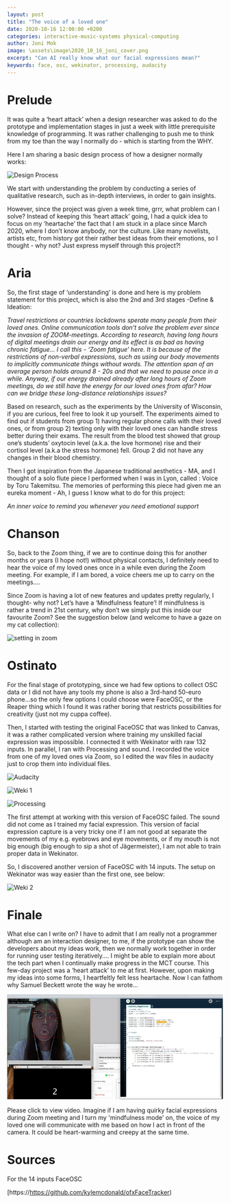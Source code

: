 ```yaml
---
layout: post
title: "The voice of a loved one"
date: 2020-10-16 12:00:00 +0200
categories: interactive-music-systems physical-computing
author: Joni Mok
image: \assets\image\2020_10_16_joni_cover.png
excerpt: "Can AI really know what our facial expressions mean?"
keywords: face, osc, wekinator, processing, audacity
---
```


# Prelude

It was quite a ‘heart attack’ when a design researcher was asked to do the prototype and implementation stages in just a week with little prerequisite knowledge of programming.
It was rather challenging to push me to think from my toe than the way I normally do - which is starting from the WHY.

Here I am sharing a basic design process of how a designer normally works:

![Design Process](/assets/image/2020-10-16-design-process.png)

We start with understanding the problem by conducting a series of qualitative research, such as in-depth interviews, in order to gain insights.

However, since the project was given a week time, grrr, what problem can I solve? Instead of keeping this ‘heart attack’ going, I had a quick idea to focus on my ‘heartache’ the fact that I am stuck in a place since March 2020,  where I don’t know anybody, nor the culture.
Like many novelists, artists etc, from history got their rather best ideas from their emotions, so I thought - why not? Just express myself through this project?!


# Aria

So, the first stage of ‘understanding’ is done and here is my problem statement for this project, which is also the 2nd and 3rd stages -Define & Ideation:

<i> Travel restrictions or countries lockdowns
sperate many people from their loved ones. Online communication tools don’t solve the problem ever since the invasion of ZOOM-meetings. According to research, having long hours of digital meetings drain our energy and its effect is as bad as having chronic fatigue… I call this - ‘Zoom fatigue’ here.
It is because of the restrictions of non-verbal expressions, such as using our body movements to implicitly communicate things without words.
The attention span of an average person holds around 8 - 20s and that we need to pause once in a while. Anyway, if our energy drained already after long hours of Zoom meetings, do we still have the energy for our loved ones from afar?
How can we bridge these long-distance relationships issues? </i>

Based on research, such as the experiments by the University of Wisconsin, if you are curious, feel free to look it up yourself. The experiments aimed to find out if students from group 1) having regular phone calls with their loved ones, or from group 2) texting only with their loved ones can handle stress better during their exams.
The result from the blood test showed that group one’s students’ oxytocin level (a.k.a. the love hormone) rise and their cortisol level (a.k.a the stress hormone) fell. Group 2 did not have any changes in their blood chemistry.

Then I got inspiration from the Japanese traditional aesthetics - MA, and I thought of a solo flute piece I performed when I was in Lyon, called : Voice by Toru Takemitsu. The memories of performing this piece had given me an eureka moment - Ah, I guess I know what to do for this project:

<i> An inner voice to remind you whenever you need emotional support </i>

# Chanson

So, back to the Zoom thing, if we are to continue doing this for another months or years (I hope not!) without physical contacts, I definitely need to hear the voice of my loved ones once in a while even during the Zoom meeting. For example, if I am bored, a voice cheers me up to carry on the meetings….

Since Zoom is having a lot of new features and updates pretty regularly, I thought- why not? Let’s have a ‘Mindfulness feature’! If mindfulness is rather a trend in 21st century, why don’t we simply put this inside our favourite Zoom? See the suggestion below (and welcome to have a gaze on my cat collection):

![setting in zoom](/assets/image/2020-10-16-joni-zoom.png)

# Ostinato

For the final stage of prototyping, since we had few options to collect OSC data or I did not have any tools my phone is also a 3rd-hand 50-euro phone...so the only few options I could choose were FaceOSC, or the Reaper thing which I found it was rather boring that restricts possibilities for creativity (just not my cuppa coffee).

Then, I started with testing the original FaceOSC that was linked to Canvas, it was a rather complicated version where training my unskilled facial expression was impossible. I connected it with Wekinator with raw 132 inputs. In parallel, I ran with Processing and sound. I recorded the voice from one of my loved ones via Zoom, so I edited the wav files in audacity just to crop them into individual files.

![Audacity](/assets/image/2020-10-16-joni-audacity_1.jpg)


![Weki 1](/assets/image/2020-10-16-joni-wekinator_1.jpg)


![Processing](/assets/image/2020-10-16-joni-processing_1.jpg)

The first attempt at working with this version of FaceOSC failed. The sound did not come as I trained my facial expression. This version of facial expression capture is a very tricky one if I am not good at separate the movements of my e.g. eyebrows and eye movements, or if my mouth is not big enough (big enough to sip a shot of Jägermeister), I am not able to train proper data in Wekinator.

So, I discovered another version of FaceOSC with 14 inputs. The setup on Wekinator was way easier than the first one, see below:

![Weki 2](/assets/image/2020-10-16-joni-weki2.jpg)

# Finale

What else can I write on? I have to admit that I am really not a programmer although am an interaction designer, to me, if the prototype can show the developers about my ideas work, then we normally work together in order for running user testing iteratively…. I might be able to explain more about the tech part when I continually make progress in the MCT course. This few-day project was a ‘heart attack’ to me at first. However, upon making my ideas into some forms, I heartfeltly felt less heartache. Now I can fathom why Samuel Beckett wrote the way he wrote...

[![FaceOSC](/assets/image/2020_10_16_joni_cover.png)](https://www.youtube.com/watch?v=jVwoz0PIpYE&feature=youtu.be&ab_channel=mok614)


Please click to view video.
Imagine if I am having quirky facial expressions during Zoom meeting and I turn my 'mindfulness mode' on, the voice of my loved one will communicate with me based on how I act in front of the camera. It could be heart-warming and creepy at the same time.



# Sources

For the 14 inputs FaceOSC

[https://https://github.com/kylemcdonald/ofxFaceTracker)
